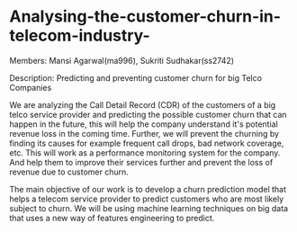 # Analysing-the-customer-churn-in-telecom-industry-

Members: Mansi Agarwal(ma996), Sukriti Sudhakar(ss2742)

Description: Predicting and preventing customer churn for big Telco Companies

We are analyzing the Call Detail Record (CDR) of the customers of a big telco service provider and predicting the possible customer churn that can happen in the future, this will help the company understand it's potential revenue loss in the coming time. Further, we will prevent the churning by finding its causes for example frequent call drops, bad network coverage, etc. This will work as a performance monitoring system for the company. And help them to improve their services further and prevent the loss of revenue due to customer churn. 

The main objective of our work is to develop a churn prediction model that helps a telecom service provider to predict customers who are most likely subject to churn. We will be using machine learning techniques on big data that uses a new way of features engineering to predict.
